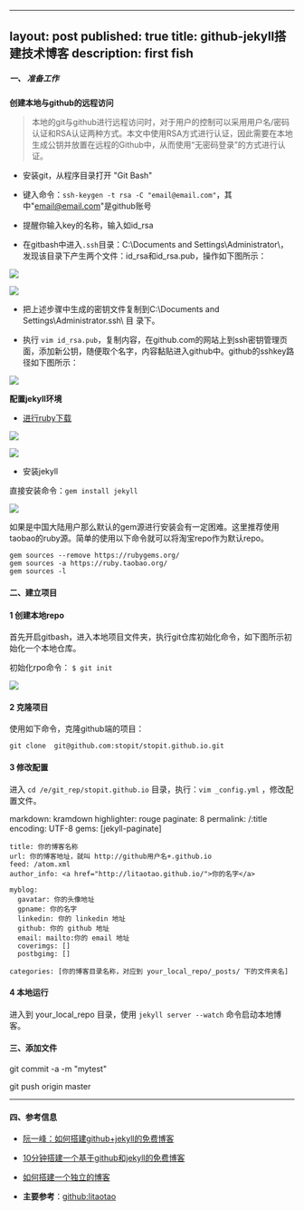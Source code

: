 
---
layout: post
published: true
title: github-jekyll搭建技术博客
description: first fish 
---  


##### 一、 准备工作

**创建本地与github的远程访问**  

> 本地的git与github进行远程访问时，对于用户的控制可以采用用户名/密码认证和RSA认证两种方式。本文中使用RSA方式进行认证，因此需要在本地生成公钥并放置在远程的Github中，从而使用“无密码登录”的方式进行认证。

- 安装git，从程序目录打开 "Git Bash" 

- 键入命令：`ssh-keygen -t rsa -C "email@email.com"`，其中"email@email.com"是github账号
- 提醒你输入key的名称，输入如id_rsa

- 在gitbash中进入`.ssh`目录：C:\Documents and Settings\Administrator\，发现该目录下产生两个文件：id_rsa和id_rsa.pub，操作如下图所示：

![](http://odpb4zgu7.bkt.clouddn.com/markdown/image/youdaogit2.png)

![](http://odpb4zgu7.bkt.clouddn.com/markdown/image/youdaogit3.png)

- 把上述步骤中生成的密钥文件复制到C:\Documents and Settings\Administrator\.ssh\ 目 录下。

- 执行 `vim id_rsa.pub`，复制内容，在github.com的网站上到ssh密钥管理页面，添加新公钥，随便取个名字，内容黏贴进入github中。github的sshkey路径如下图所示：

![](http://odpb4zgu7.bkt.clouddn.com/markdown/image/youdaogit4.png)



**配置jekyll环境**

- [进行ruby下载](http://rubyinstaller.org/downloads/)

![](http://odpb4zgu7.bkt.clouddn.com/markdown/image/youdaorubyInstaller.png)

![](http://odpb4zgu7.bkt.clouddn.com/markdown/image/youdaogit5.png)

- 安装jekyll

直接安装命令：`gem install jekyll`

![](http://odpb4zgu7.bkt.clouddn.com/markdown/image/youdaojekyll.png)

如果是中国大陆用户那么默认的gem源进行安装会有一定困难。这里推荐使用taobao的ruby源。简单的使用以下命令就可以将淘宝repo作为默认repo。
    
    gem sources --remove https://rubygems.org/
    gem sources -a https://ruby.taobao.org/
    gem sources -l

#### 二、建立项目

#### 1 创建本地repo
首先开启gitbash，进入本地项目文件夹，执行git仓库初始化命令，如下图所示初始化一个本地仓库。  

初始化rpo命令：  `$ git init`

![](http://odpb4zgu7.bkt.clouddn.com/markdown/image/youdaogit1.png)



#### 2 克隆项目
使用如下命令，克隆github端的项目：  

    git clone  git@github.com:stopit/stopit.github.io.git


#### 3 修改配置

进入 `cd /e/git_rep/stopit.github.io` 目录，执行：`vim _config.yml` ，修改配置文件。


  markdown: kramdown
    highlighter: rouge
    paginate: 8
    permalink: /:title
    encoding: UTF-8
    gems: [jekyll-paginate]

    title: 你的博客名称
    url: 你的博客地址，就叫 http://github用户名+.github.io
    feed: /atom.xml
    author_info: <a href="http://litaotao.github.io/">你的名字</a>

    myblog:
      gavatar: 你的头像地址
      gpname: 你的名字
      linkedin: 你的 linkedin 地址
      github: 你的 github 地址
      email: mailto:你的 email 地址
      coverimgs: []
      postbgimg: []

    categories: [你的博客目录名称，对应到 your_local_repo/_posts/ 下的文件夹名]



#### 4 本地运行

  进入到 your_local_repo 目录，使用 `jekyll server --watch` 命令启动本地博客。



#### 三、添加文件

 git commit -a -m "mytest"

 git push origin master



---


#### 四、参考信息


- [阮一峰：如何搭建github+jekyll的免费博客](http://www.ruanyifeng.com/blog/2012/08/blogging_with_jekyll.html)

- [10分钟搭建一个基于github和jekyll的免费博客](http://cenalulu.github.io/jekyll/how-to-build-a-blog-using-jekyll-markdown/)

- [如何搭建一个独立的博客](http://cnfeat.com/blog/2014/05/10/how-to-build-a-blog/)

- **主要参考**：[github:litaotao](https://github.com/litaotao/github-blog-template)